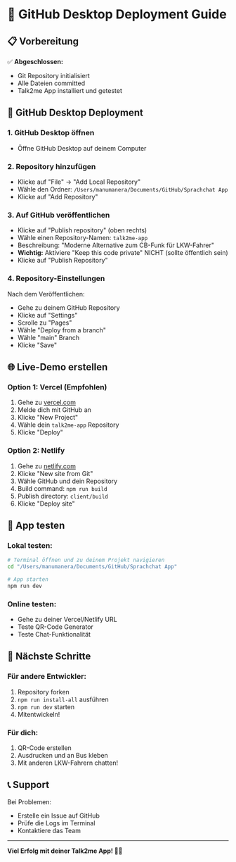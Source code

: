 # 🚀 GitHub Desktop Deployment Guide

## 📋 Vorbereitung

✅ **Abgeschlossen:**
- Git Repository initialisiert
- Alle Dateien committed
- Talk2me App installiert und getestet

## 🔄 GitHub Desktop Deployment

### 1. GitHub Desktop öffnen
- Öffne GitHub Desktop auf deinem Computer

### 2. Repository hinzufügen
- Klicke auf "File" → "Add Local Repository"
- Wähle den Ordner: `/Users/manumanera/Documents/GitHub/Sprachchat App`
- Klicke auf "Add Repository"

### 3. Auf GitHub veröffentlichen
- Klicke auf "Publish repository" (oben rechts)
- Wähle einen Repository-Namen: `talk2me-app`
- Beschreibung: "Moderne Alternative zum CB-Funk für LKW-Fahrer"
- **Wichtig:** Aktiviere "Keep this code private" NICHT (sollte öffentlich sein)
- Klicke auf "Publish Repository"

### 4. Repository-Einstellungen
Nach dem Veröffentlichen:
- Gehe zu deinem GitHub Repository
- Klicke auf "Settings"
- Scrolle zu "Pages"
- Wähle "Deploy from a branch"
- Wähle "main" Branch
- Klicke "Save"

## 🌐 Live-Demo erstellen

### Option 1: Vercel (Empfohlen)
1. Gehe zu [vercel.com](https://vercel.com)
2. Melde dich mit GitHub an
3. Klicke "New Project"
4. Wähle dein `talk2me-app` Repository
5. Klicke "Deploy"

### Option 2: Netlify
1. Gehe zu [netlify.com](https://netlify.com)
2. Klicke "New site from Git"
3. Wähle GitHub und dein Repository
4. Build command: `npm run build`
5. Publish directory: `client/build`
6. Klicke "Deploy site"

## 📱 App testen

### Lokal testen:
```bash
# Terminal öffnen und zu deinem Projekt navigieren
cd "/Users/manumanera/Documents/GitHub/Sprachchat App"

# App starten
npm run dev
```

### Online testen:
- Gehe zu deiner Vercel/Netlify URL
- Teste QR-Code Generator
- Teste Chat-Funktionalität

## 🔧 Nächste Schritte

### Für andere Entwickler:
1. Repository forken
2. `npm run install-all` ausführen
3. `npm run dev` starten
4. Mitentwickeln!

### Für dich:
1. QR-Code erstellen
2. Ausdrucken und an Bus kleben
3. Mit anderen LKW-Fahrern chatten!

## 📞 Support

Bei Problemen:
- Erstelle ein Issue auf GitHub
- Prüfe die Logs im Terminal
- Kontaktiere das Team

---

**Viel Erfolg mit deiner Talk2me App! 🚛💬** 